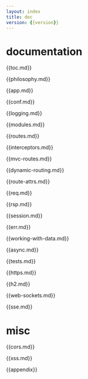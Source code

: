 ```yaml
---
layout: index
title: doc
version: {{version}}
---
```


documentation
=====
{{toc.md}}

{{philosophy.md}}

{{app.md}}

{{conf.md}}

{{logging.md}}

{{modules.md}}

{{routes.md}}

{{interceptors.md}}

{{mvc-routes.md}}

{{dynamic-routing.md}}

{{route-attrs.md}}

{{req.md}}

{{rsp.md}}

{{session.md}}

{{err.md}}

{{working-with-data.md}}

{{async.md}}

{{tests.md}}

{{https.md}}

{{h2.md}}

{{web-sockets.md}}

{{sse.md}}

# misc

{{cors.md}}

{{xss.md}}

{{appendix}}
